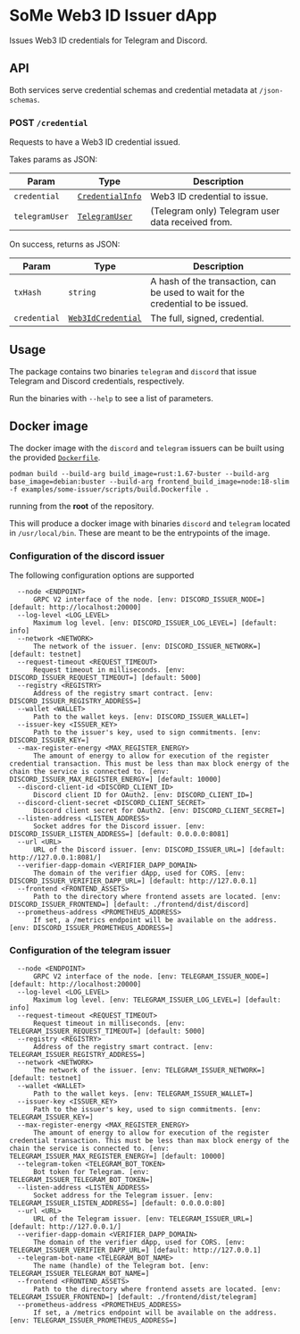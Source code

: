 # SoMe Web3 ID Issuer dApp

Issues Web3 ID credentials for Telegram and Discord.

## API

Both services serve credential schemas and credential metadata at `/json-schemas`.

### POST `/credential`

Requests to have a Web3 ID credential issued.

Takes params as JSON:

| Param          | Type                                                                                                             | Description                                       |
| -------------- | ---------------------------------------------------------------------------------------------------------------- | ------------------------------------------------- |
| `credential`   | [`CredentialInfo`](https://docs.rs/concordium_base/latest/concordium_base/cis4_types/struct.CredentialInfo.html) | Web3 ID credential to issue.                      |
| `telegramUser` | [`TelegramUser`](https://core.telegram.org/widgets/login)                                                        | (Telegram only) Telegram user data received from. |

On success, returns as JSON:

| Param        | Type                                                                                                             | Description                                                                     |
| ------------ | ---------------------------------------------------------------------------------------------------------------- | ------------------------------------------------------------------------------- |
| `txHash`     | `string`                                                                                                         | A hash of the transaction, can be used to wait for the credential to be issued. |
| `credential` | [`Web3IdCredential`](https://docs.rs/concordium_base/latest/concordium_base/web3id/struct.Web3IdCredential.html) | The full, signed, credential.                                                   |

## Usage

The package contains two binaries `telegram` and `discord` that issue Telegram and Discord credentials, respectively.

Run the binaries with `--help` to see a list of parameters.


## Docker image

The docker image with the `discord` and `telegram` issuers can be built using the provided
[`Dockerfile`](./scripts/build.Dockerfile).

```console
podman build --build-arg build_image=rust:1.67-buster --build-arg base_image=debian:buster --build-arg frontend_build_image=node:18-slim -f examples/some-issuer/scripts/build.Dockerfile .
```

running from the **root** of the repository.

This will produce a docker image with binaries `discord` and `telegram` located in
`/usr/local/bin`. These are meant to be the entrypoints of the image.

### Configuration of the discord issuer

The following configuration options are supported

      --node <ENDPOINT>
          GRPC V2 interface of the node. [env: DISCORD_ISSUER_NODE=] [default: http://localhost:20000]
      --log-level <LOG_LEVEL>
          Maximum log level. [env: DISCORD_ISSUER_LOG_LEVEL=] [default: info]
      --network <NETWORK>
          The network of the issuer. [env: DISCORD_ISSUER_NETWORK=] [default: testnet]
      --request-timeout <REQUEST_TIMEOUT>
          Request timeout in milliseconds. [env: DISCORD_ISSUER_REQUEST_TIMEOUT=] [default: 5000]
      --registry <REGISTRY>
          Address of the registry smart contract. [env: DISCORD_ISSUER_REGISTRY_ADDRESS=]
      --wallet <WALLET>
          Path to the wallet keys. [env: DISCORD_ISSUER_WALLET=]
      --issuer-key <ISSUER_KEY>
          Path to the issuer's key, used to sign commitments. [env: DISCORD_ISSUER_KEY=]
      --max-register-energy <MAX_REGISTER_ENERGY>
          The amount of energy to allow for execution of the register credential transaction. This must be less than max block energy of the chain the service is connected to. [env: DISCORD_ISSUER_MAX_REGISTER_ENERGY=] [default: 10000]
      --discord-client-id <DISCORD_CLIENT_ID>
          Discord client ID for OAuth2. [env: DISCORD_CLIENT_ID=]
      --discord-client-secret <DISCORD_CLIENT_SECRET>
          Discord client secret for OAuth2. [env: DISCORD_CLIENT_SECRET=]
      --listen-address <LISTEN_ADDRESS>
          Socket addres for the Discord issuer. [env: DISCORD_ISSUER_LISTEN_ADDRESS=] [default: 0.0.0.0:8081]
      --url <URL>
          URL of the Discord issuer. [env: DISCORD_ISSUER_URL=] [default: http://127.0.0.1:8081/]
      --verifier-dapp-domain <VERIFIER_DAPP_DOMAIN>
          The domain of the verifier dApp, used for CORS. [env: DISCORD_ISSUER_VERIFIER_DAPP_URL=] [default: http://127.0.0.1]
      --frontend <FRONTEND_ASSETS>
          Path to the directory where frontend assets are located. [env: DISCORD_ISSUER_FRONTEND=] [default: ./frontend/dist/discord]
      --prometheus-address <PROMETHEUS_ADDRESS>
          If set, a /metrics endpoint will be available on the address. [env: DISCORD_ISSUER_PROMETHEUS_ADDRESS=]


### Configuration of the telegram issuer

      --node <ENDPOINT>
          GRPC V2 interface of the node. [env: TELEGRAM_ISSUER_NODE=] [default: http://localhost:20000]
      --log-level <LOG_LEVEL>
          Maximum log level. [env: TELEGRAM_ISSUER_LOG_LEVEL=] [default: info]
      --request-timeout <REQUEST_TIMEOUT>
          Request timeout in milliseconds. [env: TELEGRAM_ISSUER_REQUEST_TIMEOUT=] [default: 5000]
      --registry <REGISTRY>
          Address of the registry smart contract. [env: TELEGRAM_ISSUER_REGISTRY_ADDRESS=]
      --network <NETWORK>
          The network of the issuer. [env: TELEGRAM_ISSUER_NETWORK=] [default: testnet]
      --wallet <WALLET>
          Path to the wallet keys. [env: TELEGRAM_ISSUER_WALLET=]
      --issuer-key <ISSUER_KEY>
          Path to the issuer's key, used to sign commitments. [env: TELEGRAM_ISSUER_KEY=]
      --max-register-energy <MAX_REGISTER_ENERGY>
          The amount of energy to allow for execution of the register credential transaction. This must be less than max block energy of the chain the service is connected to. [env: TELEGRAM_ISSUER_MAX_REGISTER_ENERGY=] [default: 10000]
      --telegram-token <TELEGRAM_BOT_TOKEN>
          Bot token for Telegram. [env: TELEGRAM_ISSUER_TELEGRAM_BOT_TOKEN=]
      --listen-address <LISTEN_ADDRESS>
          Socket address for the Telegram issuer. [env: TELEGRAM_ISSUER_LISTEN_ADDRESS=] [default: 0.0.0.0:80]
      --url <URL>
          URL of the Telegram issuer. [env: TELEGRAM_ISSUER_URL=] [default: http://127.0.0.1/]
      --verifier-dapp-domain <VERIFIER_DAPP_DOMAIN>
          The domain of the verifier dApp, used for CORS. [env: TELEGRAM_ISSUER_VERIFIER_DAPP_URL=] [default: http://127.0.0.1]
      --telegram-bot-name <TELEGRAM_BOT_NAME>
          The name (handle) of the Telegram bot. [env: TELEGRAM_ISSUER_TELEGRAM_BOT_NAME=]
      --frontend <FRONTEND_ASSETS>
          Path to the directory where frontend assets are located. [env: TELEGRAM_ISSUER_FRONTEND=] [default: ./frontend/dist/telegram]
      --prometheus-address <PROMETHEUS_ADDRESS>
          If set, a /metrics endpoint will be available on the address. [env: TELEGRAM_ISSUER_PROMETHEUS_ADDRESS=]

